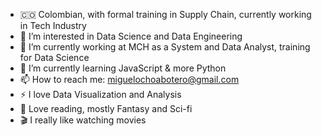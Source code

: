 - 🇨🇴 Colombian, with formal training in Supply Chain, currently working in Tech Industry
- 👀 I’m interested in Data Science and Data Engineering
- 🔭 I’m currently working at MCH as a System and Data Analyst, training for Data Science
- 🌱 I’m currently learning JavaScript & more Python
- 📫 How to reach me: miguelochoabotero@gmail.com
- ⚡ I love Data Visualization and Analysis
- 📖 Love reading, mostly Fantasy and Sci-fi
- 🎬 I really like watching movies

<!---
MiguelPoncho88/MiguelPoncho88 is a ✨ special ✨ repository because its `README.md` (this file) appears on your GitHub profile.
You can click the Preview link to take a look at your changes.
--->
